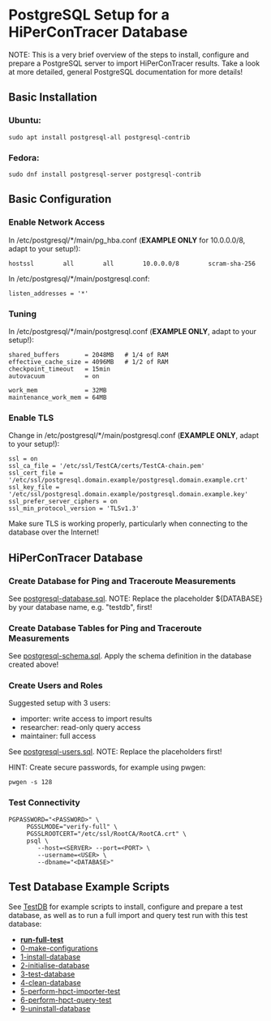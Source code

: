 # PostgreSQL Setup for a HiPerConTracer Database

NOTE: This is a very brief overview of the steps to install, configure and prepare a PostgreSQL server to import HiPerConTracer results. Take a look at more detailed, general PostgreSQL documentation for more details!


## Basic Installation

### Ubuntu:
```
sudo apt install postgresql-all postgresql-contrib
```
### Fedora:
```
sudo dnf install postgresql-server postgresql-contrib
```


## Basic Configuration

### Enable Network Access

In /etc/postgresql/*/main/pg_hba.conf (**EXAMPLE ONLY** for 10.0.0.0/8, adapt to your setup!):
```
hostssl        all        all        10.0.0.0/8        scram-sha-256
```

In /etc/postgresql/*/main/postgresql.conf:
```
listen_addresses = '*'
```

### Tuning

In /etc/postgresql/*/main/postgresql.conf (**EXAMPLE ONLY**, adapt to your setup!):
```
shared_buffers       = 2048MB   # 1/4 of RAM
effective_cache_size = 4096MB   # 1/2 of RAM
checkpoint_timeout   = 15min
autovacuum           = on

work_mem             = 32MB
maintenance_work_mem = 64MB
```

### Enable TLS

Change in /etc/postgresql/*/main/postgresql.conf (**EXAMPLE ONLY**, adapt to your setup!):
```
ssl = on
ssl_ca_file = '/etc/ssl/TestCA/certs/TestCA-chain.pem'
ssl_cert_file = '/etc/ssl/postgresql.domain.example/postgresql.domain.example.crt'
ssl_key_file = '/etc/ssl/postgresql.domain.example/postgresql.domain.example.key'
ssl_prefer_server_ciphers = on
ssl_min_protocol_version = 'TLSv1.3'
```

Make sure TLS is working properly, particularly when connecting to the database over the Internet!


## HiPerConTracer Database

### Create Database for Ping and Traceroute Measurements

See [postgresql-database.sql](postgresql-database.sql). NOTE: Replace the placeholder ${DATABASE} by your database name, e.g. "testdb", first!


### Create Database Tables for Ping and Traceroute Measurements

See [postgresql-schema.sql](postgresql-schema.sql). Apply the schema definition in the database created above!

### Create Users and Roles

Suggested setup with 3 users:
- importer: write access to import results
- researcher: read-only query access
- maintainer: full access

See [postgresql-users.sql](postgresql-users.sql). NOTE: Replace the placeholders first!

HINT: Create secure passwords, for example using pwgen:
```
pwgen -s 128
```

### Test Connectivity
```
PGPASSWORD="<PASSWORD>" \
     PGSSLMODE="verify-full" \
     PGSSLROOTCERT="/etc/ssl/RootCA/RootCA.crt" \
     psql \
        --host=<SERVER> --port=<PORT> \
        --username=<USER> \
        --dbname="<DATABASE>"
```


## Test Database Example Scripts

See [TestDB](../TestDB) for example scripts to install, configure and prepare a test database, as well as to run a full import and query test run with this test database:
- **[run-full-test](../TestDB/run-full-test)**
- [0-make-configurations](../TestDB/0-make-configurations)
- [1-install-database](../TestDB/1-install-database)
- [2-initialise-database](../TestDB/2-initialise-database)
- [3-test-database](../TestDB/3-test-database)
- [4-clean-database](../TestDB/4-clean-database)
- [5-perform-hpct-importer-test](../TestDB/5-perform-hpct-importer-test)
- [6-perform-hpct-query-test](../TestDB/6-perform-hpct-query-test)
- [9-uninstall-database](../TestDB/9-uninstall-database)
